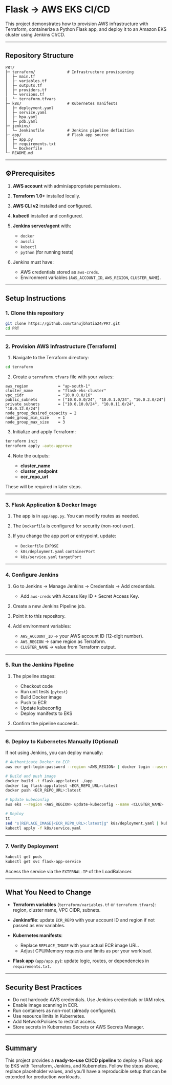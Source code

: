 # Flask → AWS EKS CI/CD

This project demonstrates how to provision AWS infrastructure with Terraform, containerize a Python Flask app, and deploy it to an Amazon EKS cluster using Jenkins CI/CD.

---

## Repository Structure

```
PRT/
├─ terraform/              # Infrastructure provisioning
│  ├─ main.tf
│  ├─ variables.tf
│  ├─ outputs.tf
│  ├─ providers.tf
│  └─ versions.tf
|  └─ terraform.tfvars
├─ k8s/                    # Kubernetes manifests
│  ├─ deployment.yaml
│  ├─ service.yaml
│  ├─ hpa.yaml
│  ├─ pdb.yaml
├─ jenkins/
│  └─ Jenkinsfile          # Jenkins pipeline definition
├─ app/                    # Flask app source
│  ├─ app.py
│  ├─ requirements.txt
│  └─ Dockerfile
└─ README.md
```

---

## ⚙Prerequisites

1. **AWS account** with admin/appropriate permissions.
2. **Terraform 1.0+** installed locally.
3. **AWS CLI v2** installed and configured.
4. **kubectl** installed and configured.
5. **Jenkins server/agent** with:

   * `docker`
   * `awscli`
   * `kubectl`
   * `python` (for running tests)
6. Jenkins must have:

   * AWS credentials stored as `aws-creds`.
   * Environment variables (`AWS_ACCOUNT_ID`, `AWS_REGION`, `CLUSTER_NAME`).

---

## Setup Instructions

### 1. Clone this repository

```bash
git clone https://github.com/tanujbhatia24/PRT.git
cd PRT
```

---

### 2. Provision AWS Infrastructure (Terraform)

1. Navigate to the Terraform directory:

```bash
cd terraform
```

2. Create a `terraform.tfvars` file with your values:

```hcl
aws_region             = "ap-south-1"
cluster_name           = "flask-eks-cluster"
vpc_cidr               = "10.0.0.0/16"
public_subnets         = ["10.0.0.0/24", "10.0.1.0/24", "10.0.2.0/24"]
private_subnets        = ["10.0.10.0/24", "10.0.11.0/24", "10.0.12.0/24"]
node_group_desired_capacity = 2
node_group_min_size    = 1
node_group_max_size    = 3
```

3. Initialize and apply Terraform:

```bash
terraform init
terraform apply -auto-approve
```

4. Note the outputs:

   * **cluster\_name**
   * **cluster\_endpoint**
   * **ecr\_repo\_url**

These will be required in later steps.

---

### 3. Flask Application & Docker Image

1. The app is in `app/app.py`. You can modify routes as needed.
2. The `Dockerfile` is configured for security (non-root user).
3. If you change the app port or entrypoint, update:

   * `Dockerfile` `EXPOSE`
   * `k8s/deployment.yaml` `containerPort`
   * `k8s/service.yaml` `targetPort`

---

### 4. Configure Jenkins

1. Go to Jenkins → Manage Jenkins → Credentials → Add credentials.

   * Add `aws-creds` with Access Key ID + Secret Access Key.
2. Create a new Jenkins Pipeline job.
3. Point it to this repository.
4. Add environment variables:

   * `AWS_ACCOUNT_ID` → your AWS account ID (12-digit number).
   * `AWS_REGION` → same region as Terraform.
   * `CLUSTER_NAME` → value from Terraform output.

---

### 5. Run the Jenkins Pipeline

1. The pipeline stages:

   * Checkout code
   * Run unit tests (`pytest`)
   * Build Docker image
   * Push to ECR
   * Update kubeconfig
   * Deploy manifests to EKS

2. Confirm the pipeline succeeds.

---

### 6. Deploy to Kubernetes Manually (Optional)

If not using Jenkins, you can deploy manually:

```bash
# Authenticate Docker to ECR
aws ecr get-login-password --region <AWS_REGION> | docker login --username AWS --password-stdin <AWS_ACCOUNT_ID>.dkr.ecr.<AWS_REGION>.amazonaws.com

# Build and push image
docker build -t flask-app:latest ./app
docker tag flask-app:latest <ECR_REPO_URL>:latest
docker push <ECR_REPO_URL>:latest

# Update kubeconfig
aws eks --region <AWS_REGION> update-kubeconfig --name <CLUSTER_NAME>

# Deploy
tt
sed "s|REPLACE_IMAGE|<ECR_REPO_URL>:latest|g" k8s/deployment.yaml | kubectl apply -f -
kubectl apply -f k8s/service.yaml
```

---

### 7. Verify Deployment

```bash
kubectl get pods
kubectl get svc flask-app-service
```

Access the service via the `EXTERNAL-IP` of the LoadBalancer.

---

## What You Need to Change

* **Terraform variables** (`terraform/variables.tf` or `terraform.tfvars`): region, cluster name, VPC CIDR, subnets.
* **Jenkinsfile**: update `ECR_REPO` with your account ID and region if not passed as env variables.
* **Kubernetes manifests**:

  * Replace `REPLACE_IMAGE` with your actual ECR image URL.
  * Adjust CPU/Memory requests and limits as per your workload.
* **Flask app** (`app/app.py`): update logic, routes, or dependencies in `requirements.txt`.

---

## Security Best Practices

* Do not hardcode AWS credentials. Use Jenkins credentials or IAM roles.
* Enable image scanning in ECR.
* Run containers as non-root (already configured).
* Use resource limits in Kubernetes.
* Add NetworkPolicies to restrict access.
* Store secrets in Kubernetes Secrets or AWS Secrets Manager.

---

## Summary

This project provides a **ready-to-use CI/CD pipeline** to deploy a Flask app to EKS with Terraform, Jenkins, and Kubernetes. Follow the steps above, replace placeholder values, and you’ll have a reproducible setup that can be extended for production workloads.
